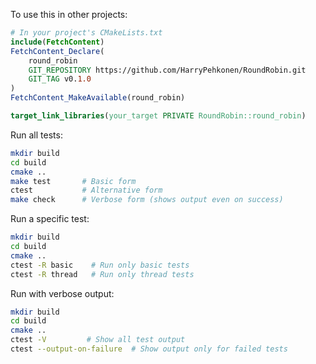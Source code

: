 To use this in other projects:
```cmake
# In your project's CMakeLists.txt
include(FetchContent)
FetchContent_Declare(
    round_robin
    GIT_REPOSITORY https://github.com/HarryPehkonen/RoundRobin.git
    GIT_TAG v0.1.0
)
FetchContent_MakeAvailable(round_robin)

target_link_libraries(your_target PRIVATE RoundRobin::round_robin)
```

Run all tests:

```bash
mkdir build
cd build
cmake ..
make test       # Basic form
ctest           # Alternative form
make check      # Verbose form (shows output even on success)
```

Run a specific test:
```bash
mkdir build
cd build
cmake ..
ctest -R basic    # Run only basic tests
ctest -R thread   # Run only thread tests
```

Run with verbose output:
```bash
mkdir build
cd build
cmake ..
ctest -V         # Show all test output
ctest --output-on-failure  # Show output only for failed tests
```
